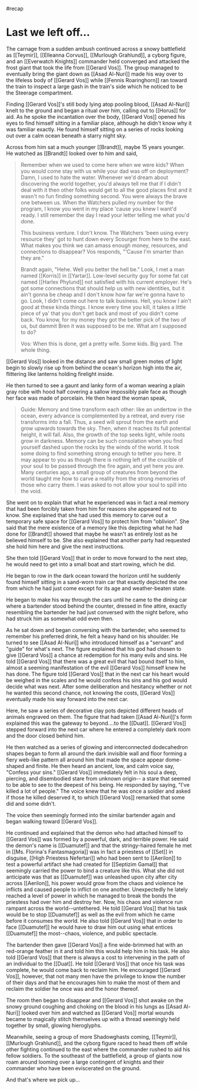 #recap 
# Last we left off...

The carnage from a sudden ambush continued across a snowy battlefield as [[Teymir]], [[Elleanna Corvus]], [[Murlough Grahlund]], a cyborg figure, and an [[Everwatch Knights]] commander held converged and attacked the frost giant that took the life from [[Gerard Vos]]. The group managed to eventually bring the giant down as [[Asad Al-Nuri]] made his way over to the lifeless body of [[Gerard Vos]] while [[Fennis Roaringhorn]] ran toward the train to inspect a large gash in the train's side which he noticed to be the Steerage compartment. 

Finding [[Gerard Vos]]'s still body lying atop pooling blood, [[Asad Al-Nuri]] knelt to the ground and began a ritual over him, calling out to [[Horus]] for aid. As he spoke the incantation over the body, [[Gerard Vos]] opened his eyes to find himself sitting in a familiar place, although he didn't know why it was familiar exactly. He found himself sitting on a series of rocks looking out over a calm ocean beneath a starry night sky.

Across from him sat a much younger [[Brandt]], maybe 15 years younger. He watched as [[Brandt]] looked over to him and said,

> Remember when we used to come here when we were kids? When you would come stay with us while your dad was off on deployment? Damn, I used to hate the water. Whenever we'd dream about discovering the world together, you'd always tell me that if I didn't deal with it then other folks would get to all the good places first and it wasn't no fun finding something second. You were always the brave one between us. When the Watchers pulled my number for the program, I know you went in my place 'cause you knew I want'd ready. I still remember the day I read your letter telling me what you'd done. 
> 
>  This business venture. I don't know. The Watchers 'been using every resource they' got to hunt down every Scourger from here to the east. What makes you think we can amass enough money, resources, and connections to disappear?
> Vos responds, "'Cause I'm smarter than they are."
> 
> Brandt again, "Hehe. Well you better the hell be." Look, I met a man named [[Korris]] in [[Yartar]]. Low-level security guy for some fat cat named [[Harlex Phylund]] not satisfied with his current employer. He's got some connections that should help us with new identities, but it ain't gonna be cheap and I don't know how far we're gonna have to go. 
> Look, I didn't come out here to talk business. Hell, you know I ain't good at these kinda things. I know every time you kill, it takes a little piece of ya' that you don't get back and most of you didn't come back.  You know, for my money they got the better pick of the two of us, but dammit Bren it was supposed to be me. What am I supposed to do?
> 
> Vos: When this is done, get a pretty wife. Some kids. Big yard. The whole thing.

[[Gerard Vos]] looked in the distance and saw small green motes of light begin to slowly rise up from behind the ocean's horizon high into the air, flittering like lanterns holding firelight inside.

He then turned to see a gaunt and lanky form of a woman wearing a plain gray robe with hood half covering a sallow impossibly pale face as though her face was made of porcelain. He then heard the woman speak,

> Guide: Memory and time transform each other: like an undertow in the ocean, every advance is complemented by a retreat, and every rise transforms into a fall. Thus, a seed will sprout from the earth and grow upwards towards the sky. Then, when it reaches its full potential height, it will fall. Also, the growth of the top seeks light, while roots grow in darkness.
> Memory can be such consolation when you find yourself dashed upon the rocks by the winds of the world. It took some doing to find something strong enough to tether you here. It may appear to you as though there is nothing left of the crucible of your soul to be passed through the fire again, and yet here you are. 
> Many centuries ago, a small group of creatures from beyond the world taught me how to carve a reality from the strong memories of those who carry them. I was asked to not allow your soul to spill into the void. 

She went on to explain that what he experienced was in fact a real memory that had been forcibly taken from him for reasons she appeared not to know. She explained that she had used this memory to carve out a temporary safe space for [[Gerard Vos]] to protect him from "oblivion". She said that the mere existence of a memory like this depicting what he had done for [[Brandt]] showed that maybe he wasn't as entirely lost as he believed himself to be. She also explained that another party had requested she hold him here and give the next instructions.

She then told [[Gerard Vos]] that in order to move forward to the next step, he would need to get into a small boat and start rowing, which he did.

He began to row in the dark ocean toward the horizon until he suddenly found himself sitting in a sand-worn train car that exactly depicted the one from which he had just come except for its age and weather-beaten state.

He began to make his way through the cars until he came to the dining car where a bartender stood behind the counter, dressed in fine attire, exactly resembling the bartender he had just conversed with the night before, who had struck him as somewhat odd even then. 

As he sat down and began conversing with the bartender, who seemed to remember his preferred drink, he felt a heavy hand on his shoulder. He turned to see [[Asad Al-Nuri]] who introduced himself as a "servant" and "guide" for what's next. The figure explained that his god had chosen to give [[Gerard Vos]] a chance at redemption for his many evils and sins. He told [[Gerard Vos]] that there was a great evil that had bound itself to him, almost a seeming manifestation of the evil [[Gerard Vos]] himself knew he has done. The figure told [[Gerard Vos]] that in the next car his heart would be weighed in the scales and he would confess his sins and his god would decide what was next. After some deliberation and hesitancy whether or not he wanted this second chance, not knowing the costs, [[Gerard Vos]] eventually made his way forward into the next car.

Here, he saw a series of decorative clay pots depicted different heads of animals engraved on them. The figure that had taken [[Asad Al-Nuri]]'s form explained this was the gateway to beyond....to the [[Duat]]. [[Gerard Vos]] stepped forward into the next car where he entered a completely dark room and the door closed behind him.

He then watched as a series of glowing and interconnected dodecahedron shapes began to form all around the dark invisible wall and floor forming a fiery web-like pattern all around him that made the space appear dome-shaped and finite. He then heard an ancient, low, and calm voice say, "Confess your sins." [[Gerard Vos]] immediately felt in his soul a deep, piercing, and disembodied stare from unknown origin-- a stare that seemed to be able to see to the deepest of his being. He responded by saying, "I've killed a lot of people." The voice knew that he was once a soldier and asked if those he killed deserved it, to which [[Gerard Vos]] remarked that some did and some didn't.

The voice then seemingly formed into the similar bartender again and began walking toward [[Gerard Vos]].

He continued and explained that the demon who had attached himself to [[Gerard Vos]] was formed by a powerful, dark, and terrible power. He said the demon's name is [[Duamutef]] and that the stringy-haired female he met in [[Ms. Florina's Fantasmagoria]] was in fact a priestess of [[Set]] in disguise, [[High Priestess Nefertari]] who had been sent to [[Aerilon]] to test a powerful artifact she had created for [[Septizim Gamal]] that seemingly carried the power to bind a creature like this. What she did not anticipate was that as [[Duamutef]] was unleashed upon city after city across [[Aerilon]], his power would grow from the chaos and violence he inflicts and caused people to inflict on one another. Unexpectedly he lately reached a level of power in which he managed to break the bonds the priestess had over him and destroy her. Now, his chaos and violence run rampant across the world--untethered. He told [[Gerard Vos]] that his task would be to stop [[Duamutef]] as well as the evil from which he came before it consumes the world. He also told [[Gerard Vos]] that in order to face [[Duamutef]] he would have to draw him out using what entices [[Duamutef]] the most--chaos, violence, and public spectacle. 

The bartender then gave [[Gerard Vos]] a fine wide-brimmed hat with an red-orange feather in it and told him this would help him in his task. He also told [[Gerard Vos]] that there is always a cost to intervening in the path of an individual to the [[Duat]]. He told [[Gerard Vos]] that once his task was complete, he would come back to reclaim him. He encouraged [[Gerard Vos]], however, that not many men have the privilege to know the number of their days and that he encourages him to make the most of them and reclaim the soldier he once was and the honor thereof.

The room then began to disappear and [[Gerard Vos]] shot awake on the snowy ground coughing and choking on the blood in his lungs as [[Asad Al-Nuri]] looked over him and watched as [[Gerard Vos]] mortal wounds became to magically stitch themselves up with a thread seemingly held together by small, glowing hieroglyphs.

Meanwhile, seeing a group of more Shadowghasts coming, [[Teymir]], [[Murlough Grahlund]], and the cyborg figure raced to head them off while other fighting continued to the east where the commander rushed to aid his fellow soldiers. To the southeast of the battlefield, a group of giants now roam around looming over a large contingent of knights and their commander who have been eviscerated on the ground.

And that's where we pick up...


